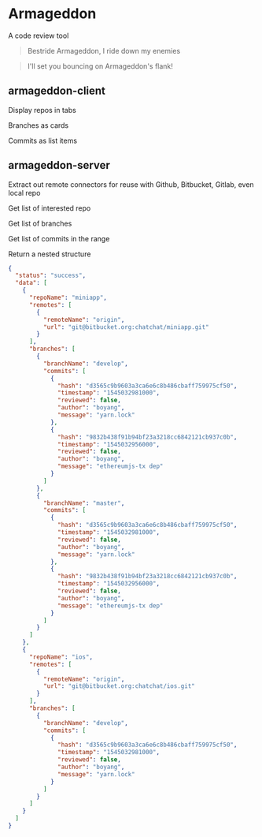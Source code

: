 # Armageddon

A code review tool

> Bestride Armageddon, I ride down my enemies

> I'll set you bouncing on Armageddon's flank!

## armageddon-client

Display repos in tabs

Branches as cards

Commits as list items

## armageddon-server

Extract out remote connectors for reuse with Github, Bitbucket, Gitlab, even local repo

Get list of interested repo

Get list of branches

Get list of commits in the range

Return a nested structure

```json
{
  "status": "success",
  "data": [
    {
      "repoName": "miniapp",
      "remotes": [
        {
          "remoteName": "origin",
          "url": "git@bitbucket.org:chatchat/miniapp.git"
        }
      ],
      "branches": [
        {
          "branchName": "develop",
          "commits": [
            {
              "hash": "d3565c9b9603a3ca6e6c8b486cbaff759975cf50",
              "timestamp": "1545032981000",
              "reviewed": false,
              "author": "boyang",
              "message": "yarn.lock"
            },
            {
              "hash": "9832b438f91b94bf23a3218cc6842121cb937c0b",
              "timestamp": "1545032956000",
              "reviewed": false,
              "author": "boyang",
              "message": "ethereumjs-tx dep"
            }
          ]
        },
        {
          "branchName": "master",
          "commits": [
            {
              "hash": "d3565c9b9603a3ca6e6c8b486cbaff759975cf50",
              "timestamp": "1545032981000",
              "reviewed": false,
              "author": "boyang",
              "message": "yarn.lock"
            },
            {
              "hash": "9832b438f91b94bf23a3218cc6842121cb937c0b",
              "timestamp": "1545032956000",
              "reviewed": false,
              "author": "boyang",
              "message": "ethereumjs-tx dep"
            }
          ]
        }
      ]
    },
    {
      "repoName": "ios",
      "remotes": [
        {
          "remoteName": "origin",
          "url": "git@bitbucket.org:chatchat/ios.git"
        }
      ],
      "branches": [
        {
          "branchName": "develop",
          "commits": [
            {
              "hash": "d3565c9b9603a3ca6e6c8b486cbaff759975cf50",
              "timestamp": "1545032981000",
              "reviewed": false,
              "author": "boyang",
              "message": "yarn.lock"
            }
          ]
        }
      ]
    }
  ]
}
```
